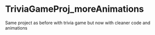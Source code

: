 # TriviaGameProj_moreAnimations
Same project as before with trivia game but now with cleaner code and animations
